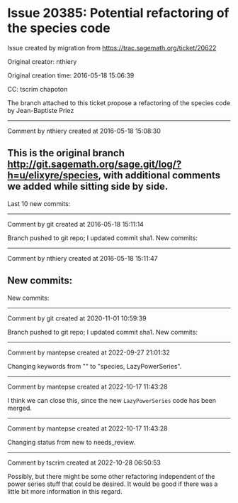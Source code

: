 # Issue 20385: Potential refactoring of the species code

Issue created by migration from https://trac.sagemath.org/ticket/20622

Original creator: nthiery

Original creation time: 2016-05-18 15:06:39

CC:  tscrim chapoton

The branch attached to this ticket propose a refactoring of the species code by Jean-Baptiste Priez


---

Comment by nthiery created at 2016-05-18 15:08:30

This is the original branch http://git.sagemath.org/sage.git/log/?h=u/elixyre/species, with additional comments we added while sitting side by side.
----
Last 10 new commits:


---

Comment by git created at 2016-05-18 15:11:14

Branch pushed to git repo; I updated commit sha1. New commits:


---

Comment by nthiery created at 2016-05-18 15:11:47

New commits:
----
New commits:


---

Comment by git created at 2020-11-01 10:59:39

Branch pushed to git repo; I updated commit sha1. New commits:


---

Comment by mantepse created at 2022-09-27 21:01:32

Changing keywords from "" to "species, LazyPowerSeries".


---

Comment by mantepse created at 2022-10-17 11:43:28

I think we can close this, since the new `LazyPowerSeries` code has been merged.


---

Comment by mantepse created at 2022-10-17 11:43:28

Changing status from new to needs_review.


---

Comment by tscrim created at 2022-10-28 06:50:53

Possibly, but there might be some other refactoring independent of the power series stuff that could be desired. It would be good if there was a little bit more information in this regard.
